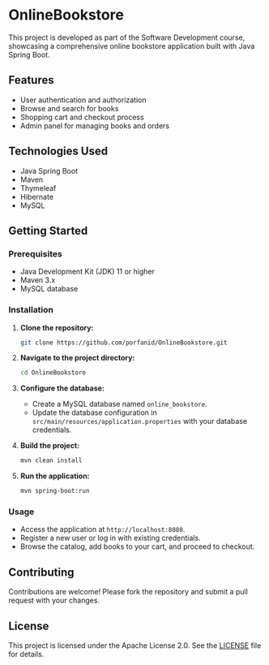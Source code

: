 # OnlineBookstore

This project is developed as part of the Software Development course, showcasing a comprehensive online bookstore application built with Java Spring Boot.

## Features

- User authentication and authorization
- Browse and search for books
- Shopping cart and checkout process
- Admin panel for managing books and orders

## Technologies Used

- Java Spring Boot
- Maven
- Thymeleaf
- Hibernate
- MySQL

## Getting Started

### Prerequisites

- Java Development Kit (JDK) 11 or higher
- Maven 3.x
- MySQL database

### Installation

1. **Clone the repository:**
   ```bash
   git clone https://github.com/porfanid/OnlineBookstore.git
   ```
2. **Navigate to the project directory:**
   ```bash
   cd OnlineBookstore
   ```
3. **Configure the database:**
    - Create a MySQL database named `online_bookstore`.
    - Update the database configuration in `src/main/resources/application.properties` with your database credentials.

4. **Build the project:**
   ```bash
   mvn clean install
   ```
5. **Run the application:**
   ```bash
   mvn spring-boot:run
   ```

### Usage

- Access the application at `http://localhost:8080`.
- Register a new user or log in with existing credentials.
- Browse the catalog, add books to your cart, and proceed to checkout.

## Contributing

Contributions are welcome! Please fork the repository and submit a pull request with your changes.

## License

This project is licensed under the Apache License 2.0. See the [LICENSE](LICENSE) file for details.